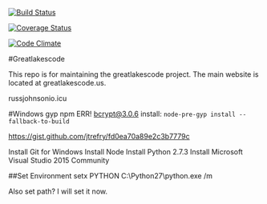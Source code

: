 [![Build Status](https://secure.travis-ci.org/greatlakescode/greatlakescode.png?branch=master)](https://travis-ci.org/greatlakescode/greatlakescode) 

[![Coverage Status](https://coveralls.io/repos/github/greatlakescode/greatlakescode/badge.svg?branch=master)](https://coveralls.io/github/greatlakescode/greatlakescode?branch=master) 

[![Code Climate](https://codeclimate.com/github/greatlakescode/greatlakescode/badges/gpa.svg)](https://codeclimate.com/github/greatlakescode/greatlakescode)

#Greatlakescode

This repo is for maintaining the greatlakescode project.
The main website is located at greatlakescode.us.


russjohnsonio.icu


#Windows gyp
npm ERR! bcrypt@3.0.6 install: `node-pre-gyp install --fallback-to-build`

https://gist.github.com/jtrefry/fd0ea70a89e2c3b7779c


Install Git for Windows
Install Node
Install Python 2.7.3
Install Microsoft Visual Studio 2015 Community


##Set Environment
setx PYTHON C:\Python27\python.exe /m

Also set path? I will set it now.